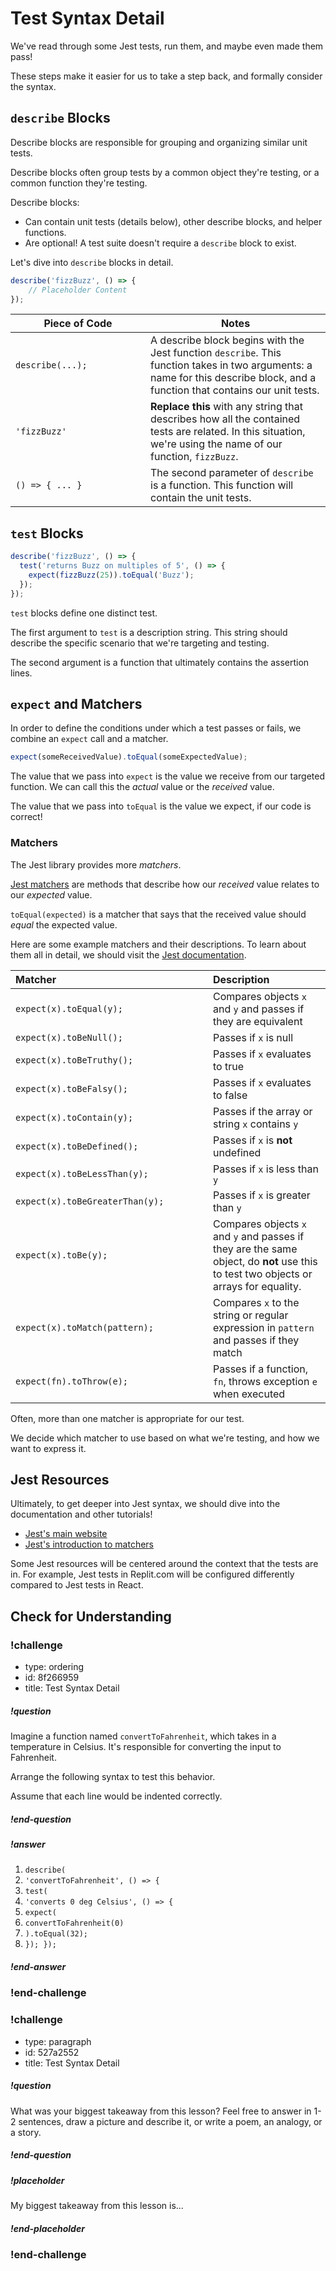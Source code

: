 # Test Syntax Detail

We've read through some Jest tests, run them, and maybe even made them pass!

These steps make it easier for us to take a step back, and formally consider the syntax.

## `describe` Blocks

Describe blocks are responsible for grouping and organizing similar unit tests.

Describe blocks often group tests by a common object they're testing, or a common function they're testing.

Describe blocks:

- Can contain unit tests (details below), other describe blocks, and helper functions.
- Are optional! A test suite doesn't require a `describe` block to exist.

Let's dive into `describe` blocks in detail.

<!-- prettier-ignore-start -->
```js
describe('fizzBuzz', () => {
    // Placeholder Content
});
```
<!-- prettier-ignore-end -->

| <div style="min-width:200px;"> Piece of Code </div> | Notes                                                                                                                                                                         |
| --------------------------------------------------- | ----------------------------------------------------------------------------------------------------------------------------------------------------------------------------- |
| `describe(...);`                                    | A describe block begins with the Jest function `describe`. This function takes in two arguments: a name for this describe block, and a function that contains our unit tests. |
| `'fizzBuzz'`                                        | **Replace this** with any string that describes how all the contained tests are related. In this situation, we're using the name of our function, `fizzBuzz`.                 |
| `() => { ... }`                                     | The second parameter of `describe` is a function. This function will contain the unit tests.                                                                                  |

## `test` Blocks

<!-- prettier-ignore-start -->
```js
describe('fizzBuzz', () => {
  test('returns Buzz on multiples of 5', () => {
    expect(fizzBuzz(25)).toEqual('Buzz');
  });
});
```
<!-- prettier-ignore-end -->

`test` blocks define one distinct test.

The first argument to `test` is a description string. This string should describe the specific scenario that we're targeting and testing.

The second argument is a function that ultimately contains the assertion lines.

## `expect` and Matchers

In order to define the conditions under which a test passes or fails, we combine an `expect` call and a matcher.

<!-- prettier-ignore-start -->
```js
expect(someReceivedValue).toEqual(someExpectedValue);
```
<!-- prettier-ignore-end -->

The value that we pass into `expect` is the value we receive from our targeted function. We can call this the _actual_ value or the _received_ value.

The value that we pass into `toEqual` is the value we expect, if our code is correct!

### Matchers

The Jest library provides more _matchers_.

[Jest matchers](https://jestjs.io/docs/expect) are methods that describe how our _received_ value relates to our _expected_ value.

`toEqual(expected)` is a matcher that says that the received value should _equal_ the expected value.

Here are some example matchers and their descriptions. To learn about them all in detail, we should visit the [Jest documentation](https://jestjs.io/docs/expect).

| <div style="min-width:300px;"> Matcher </div> | Description                                                                                                                          |
| :-------------------------------------------- | :----------------------------------------------------------------------------------------------------------------------------------- |
| `expect(x).toEqual(y);`                       | Compares objects `x` and `y` and passes if they are equivalent                                                                       |
| `expect(x).toBeNull();`                       | Passes if `x` is null                                                                                                                |
| `expect(x).toBeTruthy();`                     | Passes if `x` evaluates to true                                                                                                      |
| `expect(x).toBeFalsy();`                      | Passes if `x` evaluates to false                                                                                                     |
| `expect(x).toContain(y);`                     | Passes if the array or string `x` contains `y`                                                                                       |
| `expect(x).toBeDefined();`                    | Passes if `x` is **not** undefined                                                                                                   |
| `expect(x).toBeLessThan(y);`                  | Passes if `x` is less than `y`                                                                                                       |
| `expect(x).toBeGreaterThan(y);`               | Passes if `x` is greater than `y`                                                                                                    |
| `expect(x).toBe(y);`                          | Compares objects `x` and `y` and passes if they are the same object, do **not** use this to test two objects or arrays for equality. |
| `expect(x).toMatch(pattern);`                 | Compares `x` to the string or regular expression in `pattern` and passes if they match                                                        |
| `expect(fn).toThrow(e);`                      | Passes if a function, `fn`, throws exception `e` when executed                                                                       |

Often, more than one matcher is appropriate for our test.

We decide which matcher to use based on what we're testing, and how we want to express it.

## Jest Resources

Ultimately, to get deeper into Jest syntax, we should dive into the documentation and other tutorials!

- [Jest's main website](https://jestjs.io/)
- [Jest's introduction to matchers](https://jestjs.io/docs/using-matchers)

Some Jest resources will be centered around the context that the tests are in. For example, Jest tests in Replit.com will be configured differently compared to Jest tests in React.

## Check for Understanding

<!-- Question 1 -->
<!-- prettier-ignore-start -->
### !challenge
* type: ordering
* id: 8f266959
* title: Test Syntax Detail
##### !question

Imagine a function named `convertToFahrenheit`, which takes in a temperature in Celsius. It's responsible for converting the input to Fahrenheit.

Arrange the following syntax to test this behavior.

Assume that each line would be indented correctly.

##### !end-question
##### !answer

1. `describe(`
1. `'convertToFahrenheit', () => {`
1. `test(`
1. `'converts 0 deg Celsius', () => {`
1. `expect(`
1. `convertToFahrenheit(0)`
1. `).toEqual(32);`
1. `}); });`

##### !end-answer
### !end-challenge
<!-- prettier-ignore-end -->

<!-- Question Takeaway -->
<!-- prettier-ignore-start -->
### !challenge
* type: paragraph
* id: 527a2552
* title: Test Syntax Detail
##### !question

What was your biggest takeaway from this lesson? Feel free to answer in 1-2 sentences, draw a picture and describe it, or write a poem, an analogy, or a story.

##### !end-question
##### !placeholder

My biggest takeaway from this lesson is...

##### !end-placeholder
### !end-challenge
<!-- prettier-ignore-end -->
